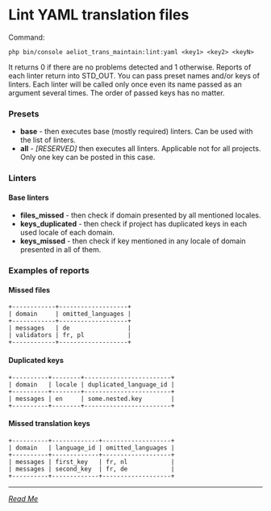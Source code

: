 Lint YAML translation files
===========================

Command:
```shell
php bin/console aeliot_trans_maintain:lint:yaml <key1> <key2> <keyN>
```
It returns 0 if there are no problems detected and 1 otherwise.
Reports of each linter return into STD_OUT.
You can pass preset names and/or keys of linters.
Each linter will be called only once even its name passed as an argument several times.
The order of passed keys has no matter.

### Presets
- **base** - then executes base (mostly required) linters. Can be used with the list of linters.
- **all** - *[RESERVED]* then executes all linters. Applicable not for all projects. Only one key can be posted in this case.

### Linters

#### Base linters

- **files_missed** - then check if domain presented by all mentioned locales.
- **keys_duplicated** - then check if project has duplicated keys in each used locale of each domain.
- **keys_missed** - then check if key mentioned in any locale of domain presented in all of them.


### Examples of reports

#### Missed files

```shell
+------------+-------------------+
| domain     | omitted_languages |
+------------+-------------------+
| messages   | de                |
| validators | fr, pl            |
+------------+-------------------+
```

#### Duplicated keys

```shell
+----------+--------+------------------------+
| domain   | locale | duplicated_language_id |
+----------+--------+------------------------+
| messages | en     | some.nested.key        |
+----------+--------+------------------------+
```

#### Missed translation keys

```shell
+----------+-------------+-------------------+
| domain   | language_id | omitted_languages |
+----------+-------------+-------------------+
| messages | first_key   | fr, nl            |
| messages | second_key  | fr, de            |
+----------+-------------+-------------------+
```

---
*[Read Me](../../README.md)*
